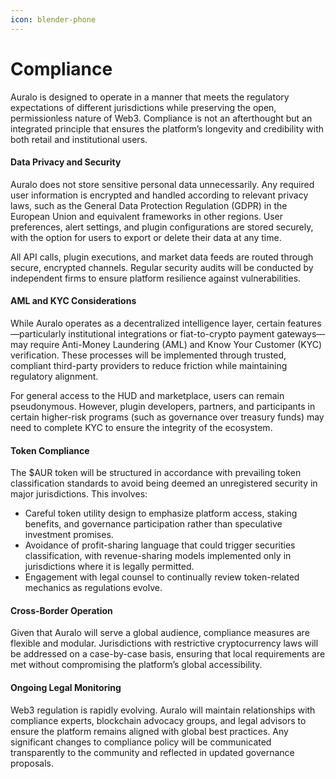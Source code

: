 ```yaml
---
icon: blender-phone
---
```


# Compliance

Auralo is designed to operate in a manner that meets the regulatory expectations of different jurisdictions while preserving the open, permissionless nature of Web3. Compliance is not an afterthought but an integrated principle that ensures the platform’s longevity and credibility with both retail and institutional users.

#### **Data Privacy and Security**

Auralo does not store sensitive personal data unnecessarily. Any required user information is encrypted and handled according to relevant privacy laws, such as the General Data Protection Regulation (GDPR) in the European Union and equivalent frameworks in other regions. User preferences, alert settings, and plugin configurations are stored securely, with the option for users to export or delete their data at any time.

All API calls, plugin executions, and market data feeds are routed through secure, encrypted channels. Regular security audits will be conducted by independent firms to ensure platform resilience against vulnerabilities.

#### **AML and KYC Considerations**

While Auralo operates as a decentralized intelligence layer, certain features—particularly institutional integrations or fiat-to-crypto payment gateways—may require Anti-Money Laundering (AML) and Know Your Customer (KYC) verification. These processes will be implemented through trusted, compliant third-party providers to reduce friction while maintaining regulatory alignment.

For general access to the HUD and marketplace, users can remain pseudonymous. However, plugin developers, partners, and participants in certain higher-risk programs (such as governance over treasury funds) may need to complete KYC to ensure the integrity of the ecosystem.

#### **Token Compliance**

The $AUR token will be structured in accordance with prevailing token classification standards to avoid being deemed an unregistered security in major jurisdictions. This involves:

* Careful token utility design to emphasize platform access, staking benefits, and governance participation rather than speculative investment promises.
* Avoidance of profit-sharing language that could trigger securities classification, with revenue-sharing models implemented only in jurisdictions where it is legally permitted.
* Engagement with legal counsel to continually review token-related mechanics as regulations evolve.

#### **Cross-Border Operation**

Given that Auralo will serve a global audience, compliance measures are flexible and modular. Jurisdictions with restrictive cryptocurrency laws will be addressed on a case-by-case basis, ensuring that local requirements are met without compromising the platform’s global accessibility.

#### **Ongoing Legal Monitoring**

Web3 regulation is rapidly evolving. Auralo will maintain relationships with compliance experts, blockchain advocacy groups, and legal advisors to ensure the platform remains aligned with global best practices. Any significant changes to compliance policy will be communicated transparently to the community and reflected in updated governance proposals.
